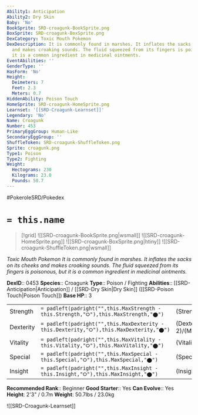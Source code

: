 ```yaml
---
Ability1: Anticipation
Ability2: Dry Skin
Baby: 'No'
BookSprite: SRD-croagunk-BookSprite.png
BoxSprite: SRD-croagunk-BoxSprite.png
DexCategory: Toxic Mouth Pokemon
DexDescription: It is commonly found in marshes. It inflates the sacks on its cheeks
  and makes croaking sounds. The fluid squeezed from its fingers is poisonous, but
  it is a common ingredient in medicinal ointments.
EventAbilities: ''
GenderType: ''
HasForm: 'No'
Height:
  Deimeters: 7
  Feet: 2.3
  Meters: 0.7
HiddenAbility: Poison Touch
HomeSprite: SRD-croagunk-HomeSprite.png
Learnset: '[[SRD-Croagunk-Learnset]]'
Legendary: 'No'
Name: Croagunk
Number: 453
PrimaryEggGroup: Human-Like
SecondaryEggGroup: ''
ShuffleToken: SRD-croagunk-ShuffleToken.png
Sprite: croagunk.png
Type1: Poison
Type2: Fighting
Weight:
  Hectograms: 230
  Kilograms: 23.0
  Pounds: 50.7
---
```


#PokeroleSRD/Pokedex

# `= this.name`

> [!grid]
> ![[SRD-croagunk-BookSprite.png|wsmall]]
> ![[SRD-croagunk-HomeSprite.png]]
> ![[SRD-croagunk-BoxSprite.png|htiny]]
> ![[SRD-croagunk-ShuffleToken.png|wsmall]]


*Toxic Mouth Pokemon*
*It is commonly found in marshes. It inflates the sacks on its cheeks and makes croaking sounds. The fluid squeezed from its fingers is poisonous, but it is a common ingredient in medicinal ointments.*

**DexID**:: 0453
**Species**:: Croagunk
**Type**:: Poison / Fighting
**Abilities**:: [[SRD-Anticipation|Anticipation]] / [[SRD-Dry Skin|Dry Skin]] ([[SRD-Poison Touch|Poison Touch]])
**Base HP**:: 3

|           |                                                                                        |                                          |
| --------- | -------------------------------------------------------------------------------------- | ---------------------------------------- |
| Strength  | `= padleft(padright("",this.MaxStrength - this.Strength,"⭘"),this.MaxStrength,"⬤")`    | (Strength::2)/(MaxStrength::4)   |
| Dexterity | `= padleft(padright("",this.MaxDexterity - this.Dexterity,"⭘"),this.MaxDexterity,"⬤")` | (Dexterity:: 2)/(MaxDexterity::4) |
| Vitality  | `= padleft(padright("",this.MaxVitality - this.Vitality,"⭘"),this.MaxVitality,"⬤")`    | (Vitality::1)/(MaxVitality::3)   |
| Special   | `= padleft(padright("",this.MaxSpecial - this.Special,"⭘"),this.MaxSpecial,"⬤")`       | (Special::2)/(MaxSpecial::4)     |
| Insight   | `= padleft(padright("",this.MaxInsight - this.Insight,"⭘"),this.MaxInsight,"⬤")`       | (Insight::1)/(MaxInsight::3)     |


**Recommended Rank**:: Beginner
**Good Starter**:: Yes
**Can Evolve**:: Yes
**Height**: 2'3" / 0.7m
**Weight**: 50.7lbs / 23.0kg

![[SRD-Croagunk-Learnset]]